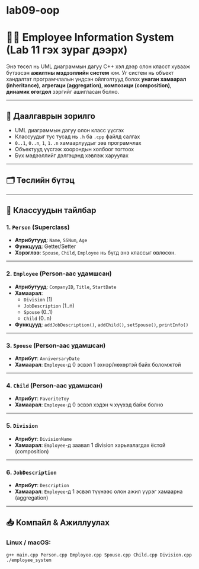 # lab09-oop
# 👨‍💼 Employee Information System (Lab 11 гэх зураг дээрх)

Энэ төсөл нь UML диаграммын дагуу C++ хэл дээр олон класст хувааж бүтээсэн **ажилтны мэдээллийн систем** юм. Уг систем нь объект хандалтат програмчлалын үндсэн ойлголтууд болох **унаган хамаарал (inheritance)**, **агрегаци (aggregation)**, **композици (composition)**, **динамик өгөгдөл** зэргийг ашигласан болно.

---

## 📌 Даалгаврын зорилго

- UML диаграммын дагуу олон класс үүсгэх
- Классуудыг тус тусад нь `.h` ба `.cpp` файлд салгах
- `0..1`, `0..n`, `1`, `1..n` хамаарлуудыг зөв програмчлах
- Объектууд үүсгэж хоорондын холбоог тогтоох
- Бүх мэдээллийг дэлгэцэнд хэвлэж харуулах

---

## 🗂️ Төслийн бүтэц


---

## 🧱 Классуудын тайлбар

### 1. `Person` (Superclass)
- **Атрибутууд**: `Name`, `SSNum`, `Age`
- **Функцууд**: Getter/Setter
- **Хэрэглээ**: `Spouse`, `Child`, `Employee` нь бүгд энэ классыг өвлөсөн.

---

### 2. `Employee` (Person-аас удамшсан)
- **Атрибутууд**: `CompanyID`, `Title`, `StartDate`
- **Хамаарал**:
  - `Division` (1)
  - `JobDescription` (1..n)
  - `Spouse` (0..1)
  - `Child` (0..n)
- **Функцууд**: `addJobDescription()`, `addChild()`, `setSpouse()`, `printInfo()`

---

### 3. `Spouse` (Person-аас удамшсан)
- **Атрибут**: `AnniversaryDate`
- **Хамаарал**: `Employee`-д 0 эсвэл 1 эхнэр/нөхөртэй байх боломжтой

---

### 4. `Child` (Person-аас удамшсан)
- **Атрибут**: `FavoriteToy`
- **Хамаарал**: `Employee`-д 0 эсвэл хэдэн ч хүүхэд байж болно

---

### 5. `Division`
- **Атрибут**: `DivisionName`
- **Хамаарал**: `Employee`-д заавал 1 division харьяалагдах ёстой (composition)

---

### 6. `JobDescription`
- **Атрибут**: `Description`
- **Хамаарал**: `Employee`-д 1 эсвэл түүнээс олон ажил үүрэг хамаарна (aggregation)

---

## 📥 Компайл & Ажиллуулах

### Linux / macOS:
```bash
g++ main.cpp Person.cpp Employee.cpp Spouse.cpp Child.cpp Division.cpp JobDescription.cpp -o employee_system
./employee_system
